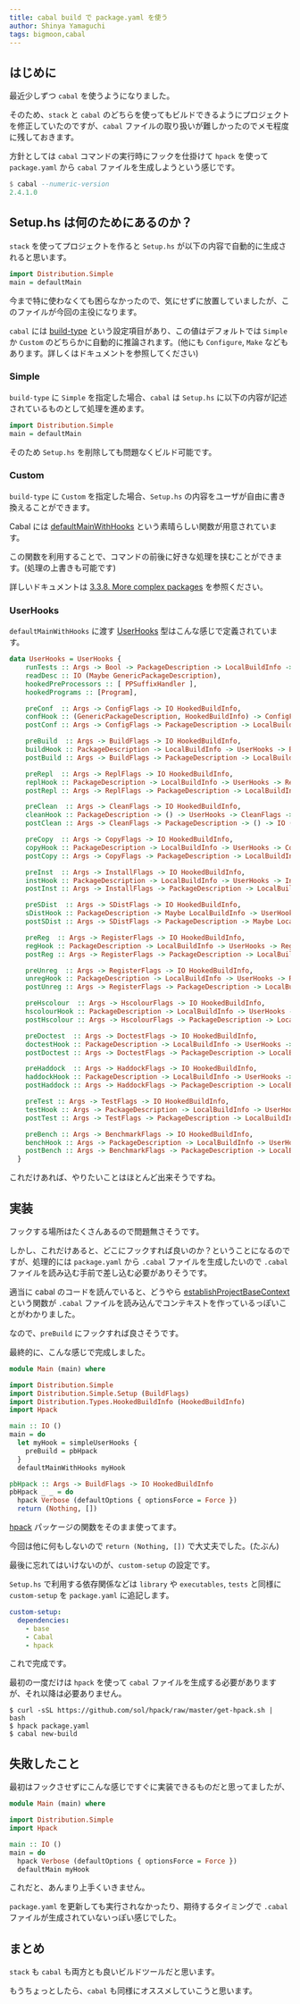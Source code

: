 ```yaml
---
title: cabal build で package.yaml を使う
author: Shinya Yamaguchi
tags: bigmoon,cabal
---
```


## はじめに

最近少しずつ `cabal` を使うようになりました。

そのため、`stack` と `cabal` のどちらを使ってもビルドできるようにプロジェクトを修正していたのですが、`cabal` ファイルの取り扱いが難しかったのでメモ程度に残しておきます。

方針としては `cabal` コマンドの実行時にフックを仕掛けて `hpack` を使って `package.yaml` から `cabal` ファイルを生成しようという感じです。

```hs
$ cabal --numeric-version
2.4.1.0
```

<!--more-->

## Setup.hs は何のためにあるのか？

`stack` を使ってプロジェクトを作ると `Setup.hs` が以下の内容で自動的に生成されると思います。

```hs
import Distribution.Simple
main = defaultMain
```

今まで特に使わなくても困らなかったので、気にせずに放置していましたが、このファイルが今回の主役になります。

`cabal` には [build-type](https://www.haskell.org/cabal/users-guide/developing-packages.html#pkg-field-build-type) という設定項目があり、この値はデフォルトでは `Simple` か `Custom` のどちらかに自動的に推論されます。(他にも `Configure`, `Make` などもあります。詳しくはドキュメントを参照してください)

### Simple

`build-type` に `Simple` を指定した場合、`cabal` は `Setup.hs` に以下の内容が記述されているものとして処理を進めます。

```haskell
import Distribution.Simple
main = defaultMain
```

そのため `Setup.hs` を削除しても問題なくビルド可能です。

### Custom

`build-type` に `Custom` を指定した場合、`Setup.hs` の内容をユーザが自由に書き換えることができます。

Cabal には [defaultMainWithHooks](https://www.stackage.org/haddock/lts-13.0/Cabal-2.4.1.0/Distribution-Simple.html#v:defaultMainWithHooks) という素晴らしい関数が用意されています。

この関数を利用することで、コマンドの前後に好きな処理を挟むことができます。(処理の上書きも可能です)

詳しいドキュメントは [3.3.8. More complex packages](https://www.haskell.org/cabal/users-guide/developing-packages.html#more-complex-packages) を参照ください。

### UserHooks

`defaultMainWithHooks` に渡す [UserHooks](https://www.stackage.org/haddock/lts-13.0/Cabal-2.4.1.0/Distribution-Simple.html#t:UserHooks) 型はこんな感じで定義されています。

```hs
data UserHooks = UserHooks {
    runTests :: Args -> Bool -> PackageDescription -> LocalBuildInfo -> IO (),
    readDesc :: IO (Maybe GenericPackageDescription),
    hookedPreProcessors :: [ PPSuffixHandler ],
    hookedPrograms :: [Program],

    preConf  :: Args -> ConfigFlags -> IO HookedBuildInfo,
    confHook :: (GenericPackageDescription, HookedBuildInfo) -> ConfigFlags -> IO LocalBuildInfo,
    postConf :: Args -> ConfigFlags -> PackageDescription -> LocalBuildInfo -> IO (),

    preBuild  :: Args -> BuildFlags -> IO HookedBuildInfo,
    buildHook :: PackageDescription -> LocalBuildInfo -> UserHooks -> BuildFlags -> IO (),
    postBuild :: Args -> BuildFlags -> PackageDescription -> LocalBuildInfo -> IO (),

    preRepl  :: Args -> ReplFlags -> IO HookedBuildInfo,
    replHook :: PackageDescription -> LocalBuildInfo -> UserHooks -> ReplFlags -> [String] -> IO (),
    postRepl :: Args -> ReplFlags -> PackageDescription -> LocalBuildInfo -> IO (),

    preClean  :: Args -> CleanFlags -> IO HookedBuildInfo,
    cleanHook :: PackageDescription -> () -> UserHooks -> CleanFlags -> IO (),
    postClean :: Args -> CleanFlags -> PackageDescription -> () -> IO (),

    preCopy  :: Args -> CopyFlags -> IO HookedBuildInfo,
    copyHook :: PackageDescription -> LocalBuildInfo -> UserHooks -> CopyFlags -> IO (),
    postCopy :: Args -> CopyFlags -> PackageDescription -> LocalBuildInfo -> IO (),

    preInst  :: Args -> InstallFlags -> IO HookedBuildInfo,
    instHook :: PackageDescription -> LocalBuildInfo -> UserHooks -> InstallFlags -> IO (),
    postInst :: Args -> InstallFlags -> PackageDescription -> LocalBuildInfo -> IO (),

    preSDist  :: Args -> SDistFlags -> IO HookedBuildInfo,
    sDistHook :: PackageDescription -> Maybe LocalBuildInfo -> UserHooks -> SDistFlags -> IO (),
    postSDist :: Args -> SDistFlags -> PackageDescription -> Maybe LocalBuildInfo -> IO (),

    preReg  :: Args -> RegisterFlags -> IO HookedBuildInfo,
    regHook :: PackageDescription -> LocalBuildInfo -> UserHooks -> RegisterFlags -> IO (),
    postReg :: Args -> RegisterFlags -> PackageDescription -> LocalBuildInfo -> IO (),

    preUnreg  :: Args -> RegisterFlags -> IO HookedBuildInfo,
    unregHook :: PackageDescription -> LocalBuildInfo -> UserHooks -> RegisterFlags -> IO (),
    postUnreg :: Args -> RegisterFlags -> PackageDescription -> LocalBuildInfo -> IO (),

    preHscolour  :: Args -> HscolourFlags -> IO HookedBuildInfo,
    hscolourHook :: PackageDescription -> LocalBuildInfo -> UserHooks -> HscolourFlags -> IO (),
    postHscolour :: Args -> HscolourFlags -> PackageDescription -> LocalBuildInfo -> IO (),

    preDoctest  :: Args -> DoctestFlags -> IO HookedBuildInfo,
    doctestHook :: PackageDescription -> LocalBuildInfo -> UserHooks -> DoctestFlags -> IO (),
    postDoctest :: Args -> DoctestFlags -> PackageDescription -> LocalBuildInfo -> IO (),

    preHaddock  :: Args -> HaddockFlags -> IO HookedBuildInfo,
    haddockHook :: PackageDescription -> LocalBuildInfo -> UserHooks -> HaddockFlags -> IO (),
    postHaddock :: Args -> HaddockFlags -> PackageDescription -> LocalBuildInfo -> IO (),

    preTest :: Args -> TestFlags -> IO HookedBuildInfo,
    testHook :: Args -> PackageDescription -> LocalBuildInfo -> UserHooks -> TestFlags -> IO (),
    postTest :: Args -> TestFlags -> PackageDescription -> LocalBuildInfo -> IO (),

    preBench :: Args -> BenchmarkFlags -> IO HookedBuildInfo,
    benchHook :: Args -> PackageDescription -> LocalBuildInfo -> UserHooks -> BenchmarkFlags -> IO (),
    postBench :: Args -> BenchmarkFlags -> PackageDescription -> LocalBuildInfo -> IO ()
  }
```

これだけあれば、やりたいことはほとんど出来そうですね。

## 実装

フックする場所はたくさんあるので問題無さそうです。

しかし、これだけあると、どこにフックすれば良いのか？ということになるのですが、処理的には `package.yaml` から `.cabal` ファイルを生成したいので `.cabal` ファイルを読み込む手前で差し込む必要がありそうです。

適当に cabal のコードを読んでいると、どうやら [establishProjectBaseContext](https://github.com/haskell/cabal/blob/e15d87d542b4b23983aed3d54e0b42585257f453/cabal-install/Distribution/Client/CmdBuild.hs#L119) という関数が `.cabal` ファイルを読み込んでコンテキストを作っているっぽいことがわかりました。

なので、`preBuild` にフックすれば良さそうです。

最終的に、こんな感じで完成しました。

```hs
module Main (main) where

import Distribution.Simple
import Distribution.Simple.Setup (BuildFlags)
import Distribution.Types.HookedBuildInfo (HookedBuildInfo)
import Hpack

main :: IO ()
main = do
  let myHook = simpleUserHooks {
    preBuild = pbHpack
  }
  defaultMainWithHooks myHook

pbHpack :: Args -> BuildFlags -> IO HookedBuildInfo
pbHpack _ _ = do
  hpack Verbose (defaultOptions { optionsForce = Force })
  return (Nothing, [])
```

[hpack](https://www.stackage.org/package/hpack) パッケージの関数をそのまま使ってます。

今回は他に何もしないので `return (Nothing, [])` で大丈夫でした。(たぶん)

最後に忘れてはいけないのが、`custom-setup` の設定です。

`Setup.hs` で利用する依存関係などは `library` や `executables`, `tests` と同様に `custom-setup` を `package.yaml` に追記します。

```yaml
custom-setup:
  dependencies:
    - base
    - Cabal
    - hpack
```

これで完成です。

最初の一度だけは `hpack` を使って `cabal` ファイルを生成する必要がありますが、それ以降は必要ありません。

```shell
$ curl -sSL https://github.com/sol/hpack/raw/master/get-hpack.sh | bash
$ hpack package.yaml
$ cabal new-build
```

## 失敗したこと

最初はフックさせずにこんな感じですぐに実装できるものだと思ってましたが、

```hs
module Main (main) where

import Distribution.Simple
import Hpack

main :: IO ()
main = do
  hpack Verbose (defaultOptions { optionsForce = Force })
  defaultMain myHook
```

これだと、あんまり上手くいきません。

`package.yaml` を更新しても実行されなかったり、期待するタイミングで `.cabal` ファイルが生成されていないっぽい感じでした。

## まとめ

`stack` も `cabal` も両方とも良いビルドツールだと思います。

もうちょっとしたら、`cabal` も同様にオススメしていこうと思います。
